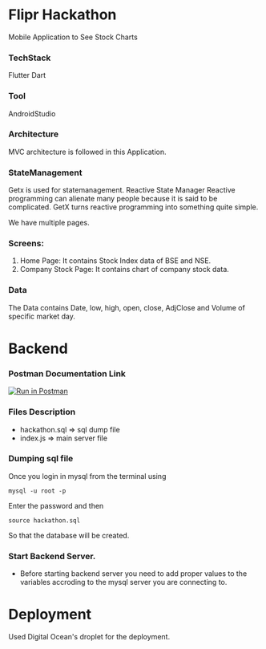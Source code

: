 # Flipr Hackathon

Mobile Application to See Stock Charts

### TechStack

Flutter
Dart

### Tool
AndroidStudio

### Architecture
MVC architecture is followed in this Application.

### StateManagement

Getx is used for statemanagement.
Reactive State Manager 
Reactive programming can alienate many people because it is said to be complicated. GetX turns reactive programming into something quite simple.

We have multiple pages.

### Screens:

1. Home Page: It contains Stock Index data of BSE and NSE.
2. Company Stock Page: It contains chart of company stock data.

### Data

The Data contains Date, low, high, open, close, AdjClose and Volume of specific market day.


# Backend

### Postman Documentation Link
[![Run in Postman](https://run.pstmn.io/button.svg)](https://www.postman.com/dishanttayade1/workspace/dishant-s-assignments/documentation/16019414-ed36d9dd-ecf5-4245-ad22-fb6d7c75c648)

### Files Description
- hackathon.sql => sql dump file
- index.js => main server file

### Dumping sql file
Once you login in mysql from the terminal using 
```
mysql -u root -p
```
Enter the password and then 
```
source hackathon.sql
```
So that the database will be created.

### Start Backend Server.
- Before starting backend server you need to add proper values to the variables accroding to the mysql server you are connecting to.



# Deployment

Used Digital Ocean's droplet for the deployment.

